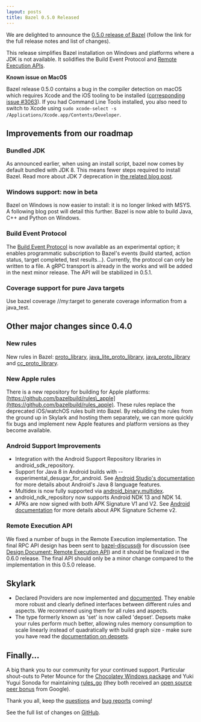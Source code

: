 ```yaml
---
layout: posts
title: Bazel 0.5.0 Released
---
```


We are delighted to announce the [0.5.0 release of
Bazel](https://github.com/bazelbuild/bazel/releases/tag/0.5.0) (follow the link
for the full release notes and list of changes).

This release simplifies Bazel installation on Windows and platforms where a JDK
is not available. It solidifies the Build Event Protocol and [Remote Execution
APIs](https://docs.google.com/document/d/1AaGk7fOPByEvpAbqeXIyE8HX_A3_axxNnvroblTZ_6s/edit).

**Known issue on MacOS**

Bazel release 0.5.0 contains a bug in the compiler detection on macOS which
requires Xcode and the iOS tooling to be installed
([corresponding issue #3063](https://github.com/bazelbuild/bazel/issues/3063)).
If you had Command Line Tools installed, you also need to switch to Xcode using
`sudo xcode-select -s /Applications/Xcode.app/Contents/Developer`.

## Improvements from our roadmap

### Bundled JDK

As announced earlier, when using an install script, bazel now comes by default
bundled with JDK 8. This means fewer steps required to install Bazel.  Read more
about JDK 7 deprecation in [the related blog
post](https://bazel.build/blog/2017/04/21/JDK7-deprecation.html).

### Windows support: now in beta

Bazel on Windows is now easier to install: it is no longer linked with MSYS. A
following blog post will detail this further.  Bazel is now able to build Java,
C++ and Python on Windows.

### Build Event Protocol

The [Build Event
Protocol](https://github.com/bazelbuild/bazel/blob/master/src/main/java/com/google/devtools/build/lib/buildeventstream/proto/build_event_stream.proto)
is now available as an experimental option; it enables programmatic subscription
to Bazel's events (build started, action status, target completed, test
results…). Currently, the protocol can only be written to a file. A gRPC
transport is already in the works and will be added in the next minor release.
The API will be stabilized in 0.5.1.

### Coverage support for pure Java targets

Use bazel coverage //my:target to generate coverage information from a
java\_test.

## Other major changes since 0.4.0

### New rules

New rules in Bazel:
[proto\_library](https://bazel.build/versions/master/docs/be/protocol-buffer.html#proto_library),
[java\_lite\_proto\_library](https://bazel.build/versions/master/docs/be/java.html#java_lite_proto_library),
[java\_proto\_library](https://bazel.build/versions/master/docs/be/java.html#java_proto_library)
and
[cc\_proto\_library](https://bazel.build/versions/master/docs/be/c-cpp.html#cc_proto_library).

### New Apple rules

There is a new repository for building for Apple platforms:
[https://github.com/bazelbuild/rules\_apple](https://github.com/bazelbuild/rules_apple).
These rules replace the deprecated iOS/watchOS rules built into Bazel. By
rebuilding the rules from the ground up in Skylark and hosting them separately,
we can more quickly fix bugs and implement new Apple features and platform
versions as they become available.

### Android Support Improvements

-  Integration with the Android Support Repository libraries in
   android\_sdk\_repository.
-  Support for Java 8 in Android builds with --experimental\_desugar\_for\_android.
   See [Android Studio's
   documentation](https://developer.android.com/studio/preview/features/java8-support.html)
   for more details about Android's Java 8 language features.
-  Multidex is now fully supported via
   [android\_binary.multidex](https://bazel.build/versions/master/docs/be/android.html#android_binary.multidex).
-  android\_ndk\_repository now supports Android NDK 13 and NDK 14.
-  APKs are now signed with both APK Signature V1 and V2.
   See [Android
   documentation](https://source.android.com/security/apksigning/v2.html) for more
   details about APK Signature Scheme v2.

### Remote Execution API

We fixed a number of bugs in the Remote Execution implementation. The final RPC
API design has been sent to
[bazel-discuss@](https://groups.google.com/forum/#!forum/bazel-discuss) for
discussion (see [Design Document: Remote Execution
API](https://docs.google.com/document/d/1AaGk7fOPByEvpAbqeXIyE8HX_A3_axxNnvroblTZ_6s/edit#heading=h.ole76l21af90))
and it should be finalized in the 0.6.0 release. The final API should only be a
minor change compared to the implementation in this 0.5.0 release.

## Skylark

-  Declared Providers are now implemented and
   [documented](https://bazel.build/versions/master/docs/skylark/rules.html#providers).
   They enable more robust and clearly defined interfaces between different
   rules and aspects. We recommend using them for all rules and aspects.
-  The type formerly known as 'set' is now called 'depset'. Depsets make your
   rules perform much better, allowing rules memory consumption to scale
   linearly instead of quadratically with build graph size - make sure you have
   read the
   [documentation on depsets](https://bazel.build/versions/master/docs/skylark/depsets.html).

## Finally...

A big thank you to our community for your continued support.
Particular shout-outs to Peter Mounce for the [Chocolatey Windows
package](https://bazel.build/versions/master/docs/install-windows.html) and Yuki
Yugui Sonoda for maintaining [rules\_go](https://github.com/bazelbuild/rules_go)
(they both received an [open source peer
bonus](https://opensource.googleblog.com/2017/03/the-latest-round-of-google-open-source.html)
from Google).

Thank you all, keep the
[questions](http://stackoverflow.com/questions/tagged/bazel) and [bug
reports](https://github.com/bazelbuild/bazel/issues) coming!

See the full list of changes on [GitHub](https://github.com/bazelbuild/bazel/releases/tag/0.5.0).

